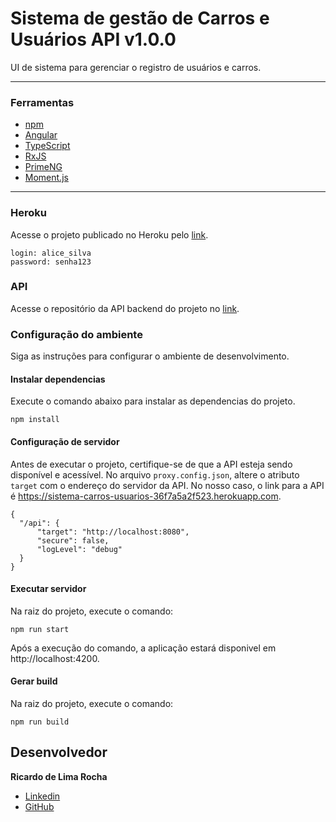 # Sistema de gestão de Carros e Usuários API v1.0.0

UI de sistema para gerenciar o registro de usuários e carros.

---
### Ferramentas

*  [npm](https://www.npmjs.com/)
*  [Angular](https://angular.dev/)
*  [TypeScript](https://www.typescriptlang.org/)
*  [RxJS](https://rxjs-dev.firebaseapp.com/)
*  [PrimeNG](https://primeng.org/)
*  [Moment.js](https://momentjs.com/)
---

### Heroku
Acesse o projeto publicado no Heroku pelo [link](https://sistema-carros-usuarios-ui-ad1b5a295b14.herokuapp.com).

```
login: alice_silva
password: senha123
```

### API
Acesse o repositório da API backend do projeto no [link](https://github.com/devricardorocha/sistema-carros-usuarios).


### Configuração do ambiente

Siga as instruções para configurar o ambiente de desenvolvimento.

#### Instalar dependencias

  Execute o comando abaixo para instalar as dependencias do projeto.
  ```
  npm install
  ``` 

#### Configuração de servidor

  Antes de executar o projeto, certifique-se de que a API esteja sendo disponível e acessível. No arquivo `proxy.config.json`, altere o atributo `target` com o endereço do servidor da API. No nosso caso, o link para a API é https://sistema-carros-usuarios-36f7a5a2f523.herokuapp.com.

  ```
  {
    "/api": {
        "target": "http://localhost:8080",
        "secure": false,
        "logLevel": "debug"
    }
  }
  ```
#### Executar servidor

  Na raiz do projeto, execute o comando:
  ```
  npm run start
  ```
  Após a execução do comando, a aplicação estará disponivel em http://localhost:4200.

#### Gerar build

  Na raiz do projeto, execute o comando:
  ```
  npm run build
  ```

  ## Desenvolvedor
  
   **Ricardo de Lima Rocha**
  *  [Linkedin](https://www.linkedin.com/in/ricardo-de-lima-rocha/)
  *  [GitHub](https://github.com/devricardorocha)
